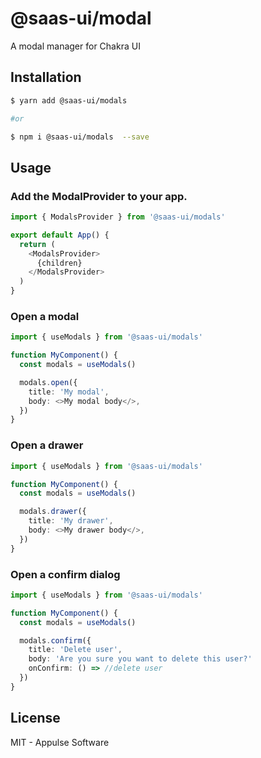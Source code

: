 # @saas-ui/modal

A modal manager for Chakra UI

## Installation

```sh
$ yarn add @saas-ui/modals

#or

$ npm i @saas-ui/modals  --save
```

## Usage

### Add the ModalProvider to your app.

```ts
import { ModalsProvider } from '@saas-ui/modals'

export default App() {
  return (
    <ModalsProvider>
      {children}
    </ModalsProvider>
  )
}
```

### Open a modal

```ts
import { useModals } from '@saas-ui/modals'

function MyComponent() {
  const modals = useModals()

  modals.open({
    title: 'My modal',
    body: <>My modal body</>,
  })
}
```

### Open a drawer

```ts
import { useModals } from '@saas-ui/modals'

function MyComponent() {
  const modals = useModals()

  modals.drawer({
    title: 'My drawer',
    body: <>My drawer body</>,
  })
}
```

### Open a confirm dialog

```ts
import { useModals } from '@saas-ui/modals'

function MyComponent() {
  const modals = useModals()

  modals.confirm({
    title: 'Delete user',
    body: 'Are you sure you want to delete this user?'
    onConfirm: () => //delete user
  })
}
```

## License

MIT - Appulse Software
